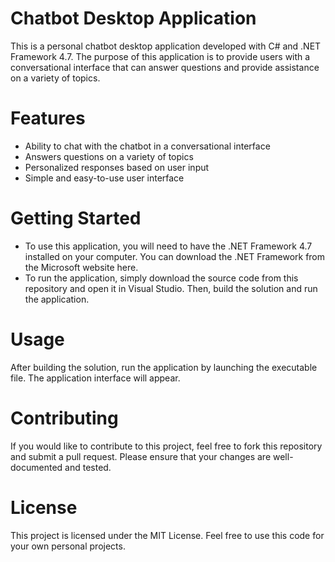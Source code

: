 # Chatbot Desktop Application
This is a personal chatbot desktop application developed with C# and .NET Framework 4.7. The purpose of this application is to provide users with a conversational interface that can answer questions and provide assistance on a variety of topics.

# Features
- Ability to chat with the chatbot in a conversational interface
- Answers questions on a variety of topics
- Personalized responses based on user input
- Simple and easy-to-use user interface

# Getting Started
- To use this application, you will need to have the .NET Framework 4.7 installed on your computer. You can download the .NET Framework from the Microsoft website here.
- To run the application, simply download the source code from this repository and open it in Visual Studio. Then, build the solution and run the application.

# Usage
After building the solution, run the application by launching the executable file. The application interface will appear. 

# Contributing
If you would like to contribute to this project, feel free to fork this repository and submit a pull request. Please ensure that your changes are well-documented and tested.

# License
This project is licensed under the MIT License. Feel free to use this code for your own personal projects.
